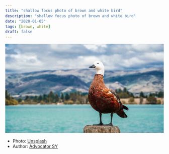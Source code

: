 ```yaml
---
title: "shallow focus photo of brown and white bird"
description: "shallow focus photo of brown and white bird"
date: "2020-01-05"
tags: [brown, white]
draft: false
---
```


![duck](duck.jpg)

- Photo: [Unsplash](https://unsplash.com/photos/TG-wUUmE8ew) 
- Author: [Advocator SY](https://unsplash.com/@advocator_sy)
